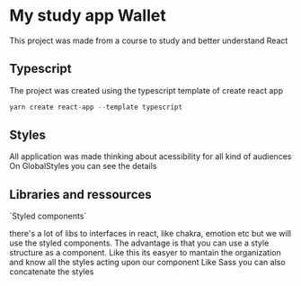 # My study app Wallet

This project was made from a course to study and better understand React

## Typescript

The project was created using the typescript template of create react app

```javascript
yarn create react-app --template typescript
```
## Styles

All application was made thinking about acessibility for all kind of audiences
On GlobalStyles you can see the details

## Libraries and ressources

´Styled components´

there's a lot of libs to interfaces in react, like chakra, emotion etc but we will use the styled components.
The advantage is that you can use a style structure as a component. Like this its easyer to mantain the organization 
and know all the styles acting upon our component
Like Sass you can also concatenate the styles